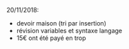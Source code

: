 20/11/2018:
- devoir maison (tri par insertion)
- révision variables et syntaxe langage
- 15€ ont été payé en trop